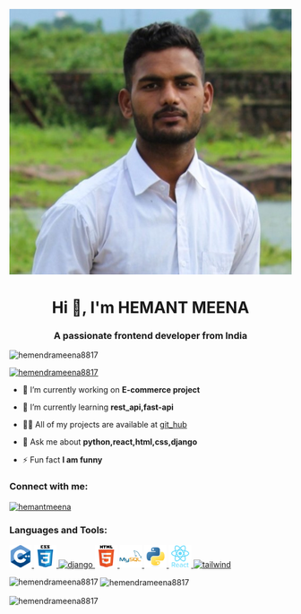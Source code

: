 ![logo](https://github.com/hemendrameena8817/hemendrameena8817/blob/main/hemant.jpg)
<h1 align="center">Hi 👋, I'm HEMANT MEENA</h1>
<h3 align="center">A passionate frontend developer from India</h3>

<p align="left"> <img src="https://komarev.com/ghpvc/?username=hemendrameena8817&label=Profile%20views&color=0e75b6&style=flat" alt="hemendrameena8817" /> </p>

<p align="left"> <a href="https://github.com/ryo-ma/github-profile-trophy"><img src="https://github-profile-trophy.vercel.app/?username=hemendrameena8817" alt="hemendrameena8817" /></a> </p>

- 🔭 I’m currently working on **E-commerce project**

- 🌱 I’m currently learning **rest_api,fast-api**

- 👨‍💻 All of my projects are available at [git_hub](git_hub)

- 💬 Ask me about **python,react,html,css,django**

- ⚡ Fun fact **I am funny**

<h3 align="left">Connect with me:</h3>
<p align="left">
<a href="https://instagram.com/hemantmeena" target="blank"><img align="center" src="https://raw.githubusercontent.com/rahuldkjain/github-profile-readme-generator/master/src/images/icons/Social/instagram.svg" alt="hemantmeena" height="30" width="40" /></a>
</p>

<h3 align="left">Languages and Tools:</h3>
<p align="left"> <a href="https://www.w3schools.com/cpp/" target="_blank" rel="noreferrer"> <img src="https://raw.githubusercontent.com/devicons/devicon/master/icons/cplusplus/cplusplus-original.svg" alt="cplusplus" width="40" height="40"/> </a> <a href="https://www.w3schools.com/css/" target="_blank" rel="noreferrer"> <img src="https://raw.githubusercontent.com/devicons/devicon/master/icons/css3/css3-original-wordmark.svg" alt="css3" width="40" height="40"/> </a> <a href="https://www.djangoproject.com/" target="_blank" rel="noreferrer"> <img src="https://cdn.worldvectorlogo.com/logos/django.svg" alt="django" width="40" height="40"/> </a> <a href="https://www.w3.org/html/" target="_blank" rel="noreferrer"> <img src="https://raw.githubusercontent.com/devicons/devicon/master/icons/html5/html5-original-wordmark.svg" alt="html5" width="40" height="40"/> </a> <a href="https://www.mysql.com/" target="_blank" rel="noreferrer"> <img src="https://raw.githubusercontent.com/devicons/devicon/master/icons/mysql/mysql-original-wordmark.svg" alt="mysql" width="40" height="40"/> </a> <a href="https://www.python.org" target="_blank" rel="noreferrer"> <img src="https://raw.githubusercontent.com/devicons/devicon/master/icons/python/python-original.svg" alt="python" width="40" height="40"/> </a> <a href="https://reactjs.org/" target="_blank" rel="noreferrer"> <img src="https://raw.githubusercontent.com/devicons/devicon/master/icons/react/react-original-wordmark.svg" alt="react" width="40" height="40"/> </a> <a href="https://tailwindcss.com/" target="_blank" rel="noreferrer"> <img src="https://www.vectorlogo.zone/logos/tailwindcss/tailwindcss-icon.svg" alt="tailwind" width="40" height="40"/> </a> </p>

<p><img align="left" src="https://github-readme-stats.vercel.app/api/top-langs?username=hemendrameena8817&show_icons=true&locale=en&layout=compact" alt="hemendrameena8817" /></p>

<p>&nbsp;<img align="center" src="https://github-readme-stats.vercel.app/api?username=hemendrameena8817&show_icons=true&locale=en" alt="hemendrameena8817" /></p>

<p><img align="center" src="https://github-readme-streak-stats.herokuapp.com/?user=hemendrameena8817&" alt="hemendrameena8817" /></p>
